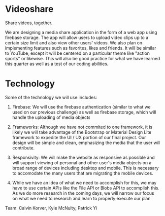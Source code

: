 # Videoshare
Share videos, together.

We are designing a media share application in the form of a web app using firebase storage. The app will allow users to upload video clips up to a certain size limit and also view other users' videos. We also plan on implementing features such as favorites, likes and friends. It will be similar to YouTube, except it will be centered on a particular theme like "action sports" or likewise. This will also be good practice for what we have learned this quarter as well as a test of our coding abilities.


# Technology
Some of the technology we will use includes:

1) Firebase: We will use the firebase authentication (similar to what we used on our previous challenge) as well as firebase storage, which will handle the uploading of media objects

2) Frameworks: Although we have not commited to one framework, it is likely we will take advantage of the Bootstrap or Material Design Lite framework to expedite the UI / UX portion of our final project. Our design will be simple and clean, emphasizing the media that the user will contribute.

3) Responsivity: We will make the website as responsive as possible and will support viewing of personal and other user's media objects on a broad range of devices including desktop and mobile. This is necessary to accomodate the many users that are migrating the mobile devices.

4) While we have an idea of what we need to accomplish for this, we may have to use certain APIs like the File API or Blobs API to accomplish this. As we do more research in the coming days, we will narrow our focus on what we need to research and learn to properly execute our plan

Team: Calvin Korver, Kyle McNulty, Patrick Yi
